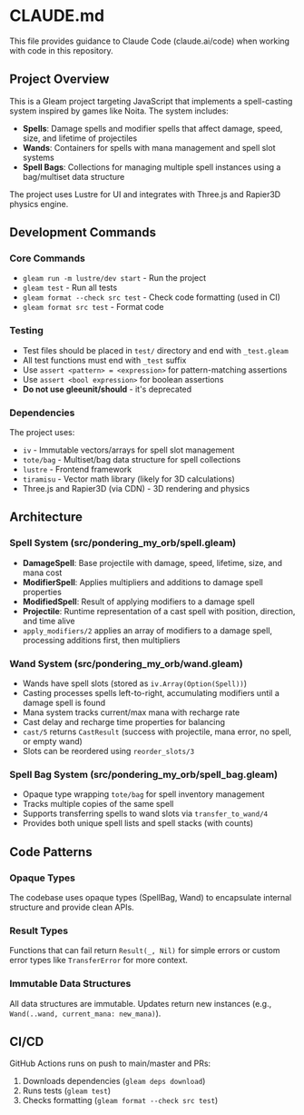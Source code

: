 # CLAUDE.md

This file provides guidance to Claude Code (claude.ai/code) when working with code in this repository.

## Project Overview

This is a Gleam project targeting JavaScript that implements a spell-casting system inspired by games like Noita. The system includes:
- **Spells**: Damage spells and modifier spells that affect damage, speed, size, and lifetime of projectiles
- **Wands**: Containers for spells with mana management and spell slot systems
- **Spell Bags**: Collections for managing multiple spell instances using a bag/multiset data structure

The project uses Lustre for UI and integrates with Three.js and Rapier3D physics engine.

## Development Commands

### Core Commands
- `gleam run -m lustre/dev start` - Run the project
- `gleam test` - Run all tests
- `gleam format --check src test` - Check code formatting (used in CI)
- `gleam format src test` - Format code

### Testing
- Test files should be placed in `test/` directory and end with `_test.gleam`
- All test functions must end with `_test` suffix
- Use `assert <pattern> = <expression>` for pattern-matching assertions
- Use `assert <bool expression>` for boolean assertions
- **Do not use gleeunit/should** - it's deprecated

### Dependencies
The project uses:
- `iv` - Immutable vectors/arrays for spell slot management
- `tote/bag` - Multiset/bag data structure for spell collections
- `lustre` - Frontend framework
- `tiramisu` - Vector math library (likely for 3D calculations)
- Three.js and Rapier3D (via CDN) - 3D rendering and physics

## Architecture

### Spell System (src/pondering_my_orb/spell.gleam)
- **DamageSpell**: Base projectile with damage, speed, lifetime, size, and mana cost
- **ModifierSpell**: Applies multipliers and additions to damage spell properties
- **ModifiedSpell**: Result of applying modifiers to a damage spell
- **Projectile**: Runtime representation of a cast spell with position, direction, and time alive
- `apply_modifiers/2` applies an array of modifiers to a damage spell, processing additions first, then multipliers

### Wand System (src/pondering_my_orb/wand.gleam)
- Wands have spell slots (stored as `iv.Array(Option(Spell))`)
- Casting processes spells left-to-right, accumulating modifiers until a damage spell is found
- Mana system tracks current/max mana with recharge rate
- Cast delay and recharge time properties for balancing
- `cast/5` returns `CastResult` (success with projectile, mana error, no spell, or empty wand)
- Slots can be reordered using `reorder_slots/3`

### Spell Bag System (src/pondering_my_orb/spell_bag.gleam)
- Opaque type wrapping `tote/bag` for spell inventory management
- Tracks multiple copies of the same spell
- Supports transferring spells to wand slots via `transfer_to_wand/4`
- Provides both unique spell lists and spell stacks (with counts)

## Code Patterns

### Opaque Types
The codebase uses opaque types (SpellBag, Wand) to encapsulate internal structure and provide clean APIs.

### Result Types
Functions that can fail return `Result(_, Nil)` for simple errors or custom error types like `TransferError` for more context.

### Immutable Data Structures
All data structures are immutable. Updates return new instances (e.g., `Wand(..wand, current_mana: new_mana)`).

## CI/CD
GitHub Actions runs on push to main/master and PRs:
1. Downloads dependencies (`gleam deps download`)
2. Runs tests (`gleam test`)
3. Checks formatting (`gleam format --check src test`)
